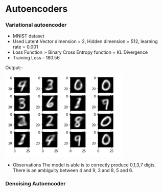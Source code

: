 # Autoencoders

### Variational autoencoder
- MNIST dataset 
- Used Latent Vector dimension = 2, Hidden dimension = 512, learning rate = 0.001
- Loss Function :- Binary Cross Entropy function + KL Divergence 
- Training Loss - 180.56


 Output:-
 
 <img src = "Outputs/VAE.PNG">
</br>
 
  - Observations
 The model is able is to correctly produce 0,1,3,7 digts. </br>
 There is an ambiguity between 4 and 9, 3 and 8, 5 and 6.
 
 ### Denoising Autoencoder
 
